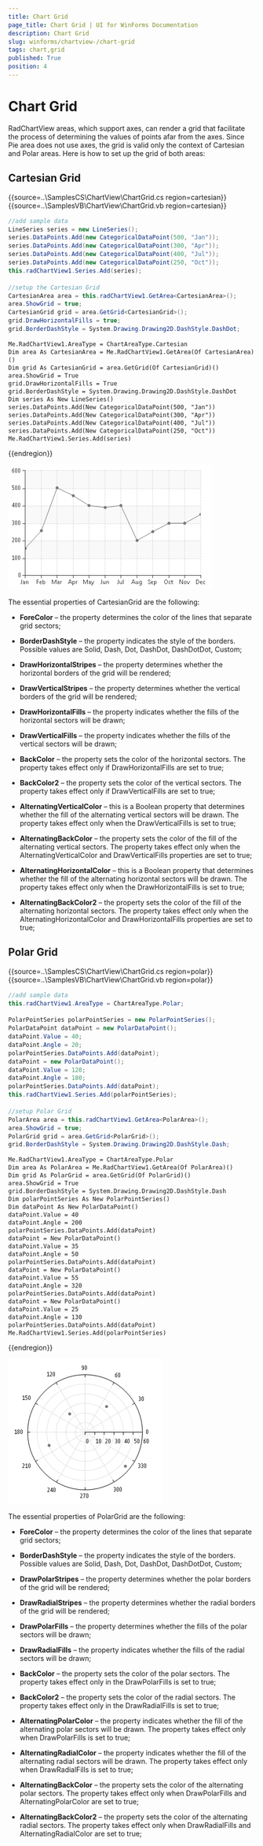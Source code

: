 ```yaml
---
title: Chart Grid
page_title: Chart Grid | UI for WinForms Documentation
description: Chart Grid
slug: winforms/chartview-/chart-grid
tags: chart,grid
published: True
position: 4
---
```


# Chart Grid



RadChartView areas, which support axes, can render a grid that facilitate the process of determining the values of points afar from the axes. Since Pie area does not use axes, the grid is valid only the context of Cartesian and Polar areas. Here is how to set up the grid of both areas:
      

## Cartesian Grid  

{{source=..\SamplesCS\ChartView\ChartGrid.cs region=cartesian}} 
{{source=..\SamplesVB\ChartView\ChartGrid.vb region=cartesian}} 

````C#
//add sample data
LineSeries series = new LineSeries();
series.DataPoints.Add(new CategoricalDataPoint(500, "Jan"));
series.DataPoints.Add(new CategoricalDataPoint(300, "Apr"));
series.DataPoints.Add(new CategoricalDataPoint(400, "Jul"));
series.DataPoints.Add(new CategoricalDataPoint(250, "Oct"));
this.radChartView1.Series.Add(series);
            
//setup the Cartesian Grid
CartesianArea area = this.radChartView1.GetArea<CartesianArea>();
area.ShowGrid = true;
CartesianGrid grid = area.GetGrid<CartesianGrid>();
grid.DrawHorizontalFills = true;
grid.BorderDashStyle = System.Drawing.Drawing2D.DashStyle.DashDot;

````
````VB.NET
Me.RadChartView1.AreaType = ChartAreaType.Cartesian
Dim area As CartesianArea = Me.RadChartView1.GetArea(Of CartesianArea)()
Dim grid As CartesianGrid = area.GetGrid(Of CartesianGrid)()
area.ShowGrid = True
grid.DrawHorizontalFills = True
grid.BorderDashStyle = System.Drawing.Drawing2D.DashStyle.DashDot
Dim series As New LineSeries()
series.DataPoints.Add(New CategoricalDataPoint(500, "Jan"))
series.DataPoints.Add(New CategoricalDataPoint(300, "Apr"))
series.DataPoints.Add(New CategoricalDataPoint(400, "Jul"))
series.DataPoints.Add(New CategoricalDataPoint(250, "Oct"))
Me.RadChartView1.Series.Add(series)

````

{{endregion}} 


![chartview-chart-grid 001](images/chartview-chart-grid001.png)

The essential properties of CartesianGrid are the following:

* __ForeColor__ – the property determines the color of the lines that separate grid sectors;

* __BorderDashStyle__ – the property indicates the style of the borders. Possible values are Solid, Dash, Dot, DashDot, DashDotDot, Custom;

* __DrawHorizontalStripes__ – the property determines whether the horizontal borders of the grid will be rendered;

* __DrawVerticalStripes__ – the property determines whether the vertical borders of the grid will be rendered; 

* __DrawHorizontalFills__ – the property indicates whether the fills of the horizontal sectors will be drawn;

* __DrawVerticalFills__ – the property indicates whether the fills of the vertical sectors will be drawn;

* __BackColor__ – the property sets the color of the horizontal sectors. The property takes effect only if DrawHorizontalFills are set to true;

* __BackColor2__ – the property sets the color of the vertical sectors. The property takes effect only if DrawVerticalFills are set to true;

* __AlternatingVerticalColor__ – this is a Boolean property that determines whether the fill of the alternating vertical sectors will be drawn. The property takes effect only when the DrawVerticalFills is set to true;

* __AlternatingBackColor__ – the property sets the color of the fill of the alternating vertical sectors. The property takes effect only when the AlternatingVerticalColor and DrawVerticalFills properties are set to true;

* __AlternatingHorizontalColor__ – this is a Boolean property that determines whether the fill of the alternating horizontal sectors will be drawn. The property takes effect only when the DrawHorizontalFills is set to true;

* __AlternatingBackColor2__ – the property sets the color of the fill of the alternating horizontal sectors. The property takes effect only when the AlternatingHorizontalColor and DrawHorizontalFills properties are set to true;

## Polar Grid 

{{source=..\SamplesCS\ChartView\ChartGrid.cs region=polar}} 
{{source=..\SamplesVB\ChartView\ChartGrid.vb region=polar}} 

````C#
//add sample data
this.radChartView1.AreaType = ChartAreaType.Polar;
            
PolarPointSeries polarPointSeries = new PolarPointSeries();
PolarDataPoint dataPoint = new PolarDataPoint();
dataPoint.Value = 40;
dataPoint.Angle = 20;
polarPointSeries.DataPoints.Add(dataPoint);
dataPoint = new PolarDataPoint();
dataPoint.Value = 120;
dataPoint.Angle = 180;
polarPointSeries.DataPoints.Add(dataPoint);
this.radChartView1.Series.Add(polarPointSeries);
            
//setup Polar Grid
PolarArea area = this.radChartView1.GetArea<PolarArea>();
area.ShowGrid = true;
PolarGrid grid = area.GetGrid<PolarGrid>();
grid.BorderDashStyle = System.Drawing.Drawing2D.DashStyle.Dash;

````
````VB.NET
Me.RadChartView1.AreaType = ChartAreaType.Polar
Dim area As PolarArea = Me.RadChartView1.GetArea(Of PolarArea)()
Dim grid As PolarGrid = area.GetGrid(Of PolarGrid)()
area.ShowGrid = True
grid.BorderDashStyle = System.Drawing.Drawing2D.DashStyle.Dash
Dim polarPointSeries As New PolarPointSeries()
Dim dataPoint As New PolarDataPoint()
dataPoint.Value = 40
dataPoint.Angle = 200
polarPointSeries.DataPoints.Add(dataPoint)
dataPoint = New PolarDataPoint()
dataPoint.Value = 35
dataPoint.Angle = 50
polarPointSeries.DataPoints.Add(dataPoint)
dataPoint = New PolarDataPoint()
dataPoint.Value = 55
dataPoint.Angle = 320
polarPointSeries.DataPoints.Add(dataPoint)
dataPoint = New PolarDataPoint()
dataPoint.Value = 25
dataPoint.Angle = 130
polarPointSeries.DataPoints.Add(dataPoint)
Me.RadChartView1.Series.Add(polarPointSeries)

````

{{endregion}} 


![chartview-chart-grid 002](images/chartview-chart-grid002.png)

The essential properties of PolarGrid are the following:

* __ForeColor__ – the property determines the color of the lines that separate grid sectors;

* __BorderDashStyle__ – the property indicates the style of the borders. Possible values are Solid, Dash, Dot, DashDot, DashDotDot, Custom;

* __DrawPolarStripes__ – the property determines whether the polar borders of the grid will be rendered;

* __DrawRadialStripes__ – the property determines whether the radial borders of the grid will be rendered; 

* __DrawPolarFills__ – the property determines whether the fills of the polar sectors will be drawn;

* __DrawRadialFills__ – the property indicates whether the fills of the radial sectors will be drawn;

* __BackColor__ – the property sets the color of the polar sectors. The property takes effect only in the DrawPolarFills is set to true;

* __BackColor2__ – the property sets the color of the radial sectors. The property takes effect only in the DrawRadialFills is set to true;

* __AlternatingPolarColor__ – the property indicates whether the fill of the alternating polar sectors will be drawn. The property takes effect only when DrawPolarFills is set to true;

* __AlternatingRadialColor__ – the property indicates whether the fill of the alternating radial sectors will be drawn. The property takes effect only when DrawRadialFills is set to true;

* __AlternatingBackColor__ – the property sets the color of the alternating polar sectors. The property takes effect only when DrawPolarFills and AlternatingPolarColor are set to true;

* __AlternatingBackColor2__ – the property sets the color of the alternating radial sectors. The property takes effect only when DrawRadialFills and AlternatingRadialColor are set to true;
